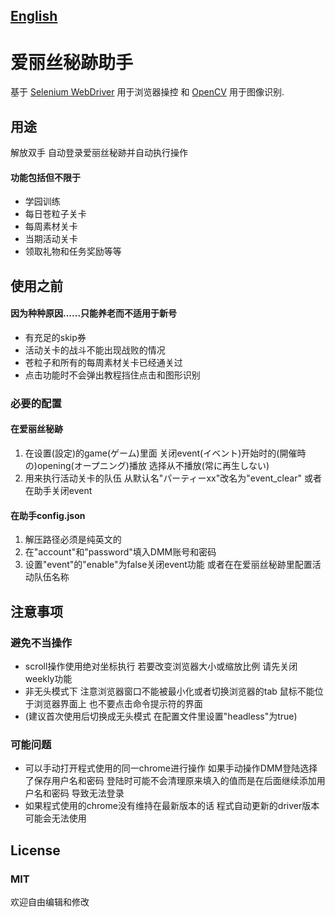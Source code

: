 ## [English](./README_EN.md)

# 爱丽丝秘跡助手

基于 [Selenium WebDriver](https://github.com/SeleniumHQ/) 用于浏览器操控 和 [OpenCV](https://github.com/opencv) 用于图像识别.

## 用途

解放双手 自动登录爱丽丝秘跡并自动执行操作

#### 功能包括但不限于
   - 学园训练
   - 每日苍粒子关卡
   - 每周素材关卡
   - 当期活动关卡
   - 领取礼物和任务奖励等等



## 使用之前

#### 因为种种原因......只能养老而不适用于新号
   - 有充足的skip券
   - 活动关卡的战斗不能出现战败的情况
   - 苍粒子和所有的每周素材关卡已经通关过
   - 点击功能时不会弹出教程挡住点击和图形识别
   
   
### 必要的配置
  #### 在爱丽丝秘跡
   1. 在设置(設定)的game(ゲーム)里面 关闭event(イベント)开始时的(開催時の)opening(オープニング)播放 选择从不播放(常に再生しない)
   2. 用来执行活动关卡的队伍 从默认名"パーティーxx"改名为"event_clear" 或者在助手关闭event
  #### 在助手config.json
   1. 解压路径必须是纯英文的
   2. 在"account"和"password"填入DMM账号和密码
   3. 设置"event"的"enable"为false关闭event功能 或者在在爱丽丝秘跡里配置活动队伍名称

## 注意事项
  ### 避免不当操作
   - scroll操作使用绝对坐标执行 若要改变浏览器大小或缩放比例 请先关闭weekly功能
   - 非无头模式下 注意浏览器窗口不能被最小化或者切换浏览器的tab 鼠标不能位于浏览器界面上 也不要点击命令提示符的界面
   - (建议首次使用后切换成无头模式 在配置文件里设置"headless"为true)
  ### 可能问题
   - 可以手动打开程式使用的同一chrome进行操作 如果手动操作DMM登陆选择了保存用户名和密码 登陆时可能不会清理原来填入的值而是在后面继续添加用户名和密码 导致无法登录
   - 如果程式使用的chrome没有维持在最新版本的话 程式自动更新的driver版本可能会无法使用
  ## License
  ### MIT
  
欢迎自由编辑和修改